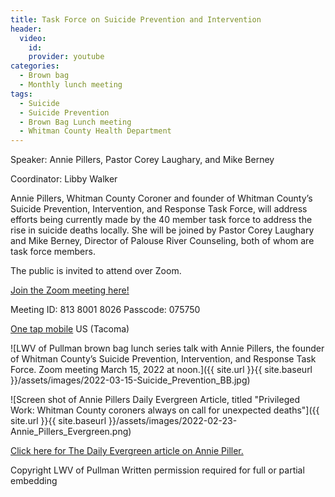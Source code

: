 ```yaml
---
title: Task Force on Suicide Prevention and Intervention
header:
  video:
    id:
    provider: youtube
categories:
  - Brown bag
  - Monthly lunch meeting
tags:
  - Suicide
  - Suicide Prevention
  - Brown Bag Lunch meeting
  - Whitman County Health Department
---
```


Speaker: Annie Pillers, Pastor Corey Laughary, and Mike Berney

Coordinator: Libby Walker

Annie Pillers, Whitman County Coroner and founder of Whitman County’s Suicide Prevention, Intervention, and Response Task Force, will address efforts being currently made by the 40 member task force to address the rise in suicide deaths locally.  She will be joined by Pastor Corey Laughary and Mike Berney, Director of Palouse River Counseling, both of whom are task force members.


The public is invited to attend over Zoom.

[Join the Zoom meeting here!](https://us02web.zoom.us/j/83679263078?pwd=Z3E4NE41dGpEbUJFMmp6dHpuZUF6UT09)


Meeting ID: 813 8001 8026 Passcode: 075750

[One tap mobile](tel:+12532158782,,83679263078#,,,,*412014#) US (Tacoma)

![LWV of Pullman brown bag lunch series talk with Annie Pillers, the founder of Whitman County’s Suicide Prevention, Intervention, and Response Task Force. Zoom meeting March 15, 2022 at noon.]({{ site.url }}{{ site.baseurl }}/assets/images/2022-03-15-Suicide_Prevention_BB.jpg)

![Screen shot of Annie Pillers Daily Evergreen Article, titled "Privileged Work: Whitman County coroners always on call for unexpected deaths"]({{ site.url }}{{ site.baseurl }}/assets/images/2022-02-23-Annie_Pillers_Evergreen.png)

[Click here for The Daily Evergreen article on Annie Piller.](https://dailyevergreen.com/tag/whitman-county-suicide-prevention-task-force/)

Copyright LWV of Pullman
Written permission required for full or partial embedding

<!---change the title to whatever you want the post to be titled
change the ID out to the end of the youtube link https://youtu.be/r61ARK4Qv9c -->
